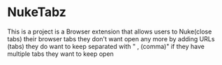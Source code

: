 # NukeTabz
This is a project is a Browser extension that allows users to Nuke(close tabs) their browser tabs they don't want open any more by adding URLs (tabs) they do want to keep separated with " , (comma)" if they have multiple tabs they want to keep open
